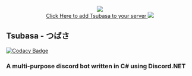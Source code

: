 <!-- Shield URLs -->
<p align="center"
    <a href="https://github.com/discord-net/Discord.Net" alt="Discord.NET">
        <img src="https://img.shields.io/badge/Discord.NET-2.2.0-green?style=for-the-badge&logo=discord" /></a><br>
    <a href="https://discord.com/api/oauth2/authorize?client_id=753764233484828703&permissions=0&scope=bot">
    Click Here to add Tsubasa to your server
    </a>
    <a href="" alt="Tsubasa">
        <a><img src="https://user-images.githubusercontent.com/29633071/92825674-d2300980-f39d-11ea-8447-ca4c6b920843.png" /></a>
                
</p>

## Tsubasa - つばさ

[![Codacy Badge](https://api.codacy.com/project/badge/Grade/e35fd4ba559d4ce4a31762c1b36345c7)](https://app.codacy.com/manual/QuillDev/Tsubasa?utm_source=github.com&utm_medium=referral&utm_content=QuillDev/Tsubasa&utm_campaign=Badge_Grade_Settings)

### A multi-purpose discord bot written in C# using Discord.NET
